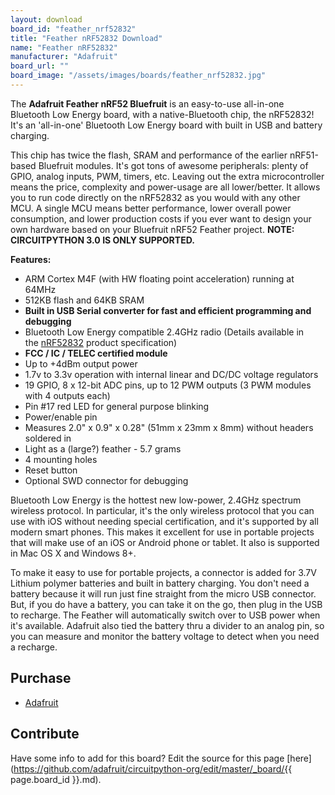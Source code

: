 ```yaml
---
layout: download
board_id: "feather_nrf52832"
title: "Feather nRF52832 Download"
name: "Feather nRF52832"
manufacturer: "Adafruit"
board_url: ""
board_image: "/assets/images/boards/feather_nrf52832.jpg"
---
```


The **Adafruit Feather nRF52 Bluefruit** is an easy-to-use all-in-one Bluetooth Low Energy board, with a native-Bluetooth chip, the nRF52832!  It's an 'all-in-one' Bluetooth Low Energy board with built in USB and battery charging.

This chip has twice the flash, SRAM and performance of the earlier nRF51-based Bluefruit modules. It's got tons of awesome peripherals: plenty of GPIO, analog inputs, PWM, timers, etc. Leaving out the extra microcontroller means the price, complexity and power-usage are all lower/better. It allows you to run code directly on the nRF52832 as you would with any other MCU. A single MCU means better performance, lower overall power consumption, and lower production costs if you ever want to design your own hardware based on your Bluefruit nRF52 Feather project. **NOTE: CIRCUITPYTHON 3.0 IS ONLY SUPPORTED.**

**Features:**

*   ARM Cortex M4F (with HW floating point acceleration) running at 64MHz
*   512KB flash and 64KB SRAM
*   **Built in USB Serial converter for fast and efficient programming and debugging**
*   Bluetooth Low Energy compatible 2.4GHz radio (Details available in the [nRF52832](https://www.nordicsemi.com/eng/Products/Bluetooth-low-energy/nRF52832) product specification)
*   **FCC / IC / TELEC certified module**
*   Up to +4dBm output power
*   1.7v to 3.3v operation with internal linear and DC/DC voltage regulators
*   19 GPIO, 8 x 12-bit ADC pins, up to 12 PWM outputs (3 PWM modules with 4 outputs each)
*   Pin #17 red LED for general purpose blinking
*   Power/enable pin
*   Measures 2.0" x 0.9" x 0.28" (51mm x 23mm x 8mm) without headers soldered in
*   Light as a (large?) feather - 5.7 grams
*   4 mounting holes
*   Reset button
*   Optional SWD connector for debugging

Bluetooth Low Energy is the hottest new low-power, 2.4GHz spectrum wireless protocol. In particular, it's the only wireless protocol that you can use with iOS without needing special certification, and it's supported by all modern smart phones. This makes it excellent for use in portable projects that will make use of an iOS or Android phone or tablet. It also is supported in Mac OS X and Windows 8+.

To make it easy to use for portable projects, a connector is added for 3.7V Lithium polymer batteries and built in battery charging. You don't need a battery because it will run just fine straight from the micro USB connector. But, if you do have a battery, you can take it on the go, then plug in the USB to recharge. The Feather will automatically switch over to USB power when it's available. Adafruit also tied the battery thru a divider to an analog pin, so you can measure and monitor the battery voltage to detect when you need a recharge.

## Purchase
* [Adafruit](https://www.adafruit.com/product/3406)

## Contribute

Have some info to add for this board? Edit the source for this page [here](https://github.com/adafruit/circuitpython-org/edit/master/_board/{{ page.board_id }}.md).
